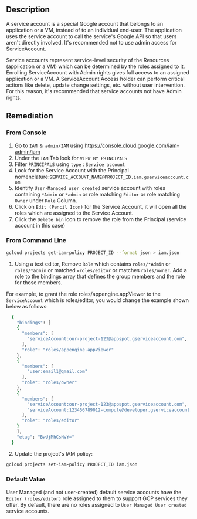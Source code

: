 ## Description

A service account is a special Google account that belongs to an application or a VM, instead of to an individual end-user. The application uses the service account to call the service's Google API so that users aren't directly involved. It's recommended not to use admin access for ServiceAccount.

Service accounts represent service-level security of the Resources (application or a VM) which can be determined by the roles assigned to it. Enrolling ServiceAccount with Admin rights gives full access to an assigned application or a VM. A ServiceAccount Access holder can perform critical actions like delete, update change settings, etc. without user intervention. For this reason, it's recommended that service accounts not have Admin rights.

## Remediation

### From Console

1. Go to `IAM & admin/IAM` using https://console.cloud.google.com/iam-admin/iam
2. Under the `IAM` Tab look for `VIEW BY PRINCIPALS`
3. Filter `PRINCIPALS` using `type` : `Service account`
4. Look for the Service Account with the Principal nomenclature:`SERVICE_ACCOUNT_NAME@PROJECT_ID.iam.gserviceaccount.com`
5. Identify `User-Managed user created` service account with roles containing `*Admin` or `*admin` or role matching `Editor` or role matching `Owner` under `Role` Column.
6. Click on `Edit (Pencil Icon)` for the Service Account, it will open all the roles which are assigned to the Service Account.
7. Click the `Delete bin` icon to remove the role from the Principal (service account in this case)

### From Command Line

```bash
gcloud projects get-iam-policy PROJECT_ID --format json > iam.json
```

  1. Using a text editor, Remove `Role` which contains `roles/*Admin` or `roles/*admin` or matched `=roles/editor` or matches `roles/owner`. Add a role to the bindings array that defines the group members and the role for those members.

For example, to grant the role roles/appengine.appViewer to the `ServiceAccount` which is roles/editor, you would change the example shown below as follows:

```bash
  {
    "bindings": [
    {
      "members": [
        "serviceAccount:our-project-123@appspot.gserviceaccount.com",
      ],
      "role": "roles/appengine.appViewer"
    },
    {
      "members": [
        "user:email1@gmail.com"
      ],
      "role": "roles/owner"
    },
    {
      "members": [
        "serviceAccount:our-project-123@appspot.gserviceaccount.com",
        "serviceAccount:123456789012-compute@developer.gserviceaccount.com"
      ],
      "role": "roles/editor"
    }
    ],
    "etag": "BwUjMhCsNvY="
  }
```

  2. Update the project's IAM policy:

```bash
gcloud projects set-iam-policy PROJECT_ID iam.json
```

### Default Value

User Managed (and not user-created) default service accounts have the `Editor (roles/editor)` role assigned to them to support GCP services they offer.
By default, there are no roles assigned to `User Managed User created` service accounts.
